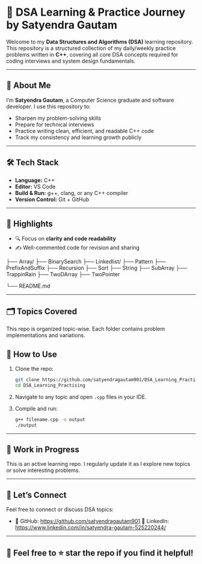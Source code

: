 # 🧠 DSA Learning & Practice Journey by Satyendra Gautam

Welcome to my **Data Structures and Algorithms (DSA)** learning repository.  
This repository is a structured collection of my daily/weekly practice problems written in **C++**, covering all core DSA concepts required for coding interviews and system design fundamentals.

---
## 📌 About Me

I’m **Satyendra Gautam**, a Computer Science graduate and software developer. I use this repository to:

- Sharpen my problem-solving skills
- Prepare for technical interviews 
- Practice writing clean, efficient, and readable C++ code
- Track my consistency and learning growth publicly

---

<!-- ## 🧠 Why This Repo?

As a Computer Science graduate and a software developer, I strongly believe in mastering DSA to:
- Build strong problem-solving skills
- Improve code efficiency
- Prepare for technical interviews
- Strengthen my foundations for system design and real-world applications

--- -->




## 🛠️ Tech Stack

- **Language:** C++
- **Editor:** VS Code
- **Build & Run:** g++, clang, or any C++ compiler
- **Version Control:** Git + GitHub

---

## 📌 Highlights

- 🔍 Focus on **clarity and code readability**
- ✍️ Well-commented code for revision and sharing
<!-- - 💡 Covers patterns commonly asked in interviews (sliding window, recursion to DP, etc.) -->

├── Array/
├── BinarySearch
├── Linkedlist/
├── Pattern
├── PrefixAndSuffix
├── Recursion
├── Sort
├── String
├── SubArray
├── TrappinRain
├── TwoDArray
├── TwoPointer

<!-- ├── Recursion/
├── Sorting/
├── Searching/
├── Stack/
├── Queue/
├── BinaryTree/
├── Graph/
├── Hashing/
├── SlidingWindow/
├── TwoPointer/
├── BitManipulation/
├── DynamicProgramming/ -->
└── README.md

---
## 🗂️ Topics Covered

This repo is organized topic-wise. Each folder contains problem implementations and variations.


## 💬 How to Use

1. Clone the repo:
    ```bash
    git clone https://github.com/satyendragautam901/DSA_Learning_Practising.git
   cd DSA_Learning_Practising
    ```

2. Navigate to any topic and open `.cpp` files in your IDE.

3. Compile and run:
    ```bash
    g++ filename.cpp -o output
    ./output
    ```

---

## 🚧 Work in Progress

This is an active learning repo. I regularly update it as I explore new topics or solve interesting problems.

---

## 🙌 Let’s Connect

Feel free to connect or discuss DSA topics:
- 🔗 GitHub: https://github.com/satyendragautam901
💼 LinkedIn: https://www.linkedin.com/in/satyendra-gautam-525220244/


---

## 📌 Feel free to ⭐ star the repo if you find it helpful!



